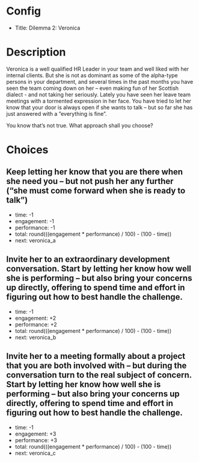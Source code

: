 # Config
 - Title: Dilemma 2: Veronica

# Description
Veronica is a well qualified HR Leader in your team and well liked with her internal clients.
But she is not as dominant as some of the alpha-type persons in your department,
and several times in the past months you have seen the team coming down on her – even making fun of her Scottish dialect - and not taking her seriously.
Lately you have seen her leave team meetings with a tormented expression in her face.
You have tried to let her know that your door is always open if she wants to talk – but so far she has just answered with a ”everything is fine”.

You know that’s not true. What approach shall you choose?


# Choices
## Keep letting her know that you are there when she need you – but not push her any further (“she must come forward when she is ready to talk”)
 - time: -1
 - engagement: -1
 - performance: -1
 - total: round(((engagement * performance) / 100) - (100 - time))
 - next: veronica_a

## Invite her to an extraordinary development conversation. Start by letting her know how well she is performing – but also bring your concerns up directly, offering to spend time and effort in figuring out how to best handle the challenge.
 - time: -1
 - engagement: +2
 - performance: +2
 - total: round(((engagement * performance) / 100) - (100 - time))
 - next: veronica_b

## Invite her to a meeting formally about a project that you are both involved with – but  during the conversation turn to the real subject of concern. Start by letting her know how well she is performing – but also bring your concerns up directly, offering to spend time and effort in figuring out how to best handle the challenge.
 - time: -1
 - engagement: +3
 - performance: +3
 - total: round(((engagement * performance) / 100) - (100 - time))
 - next: veronica_c

